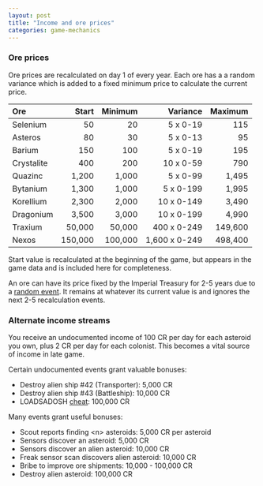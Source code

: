 ```yaml
---
layout: post
title: "Income and ore prices"
categories: game-mechanics
---
```


### Ore prices

Ore prices are recalculated on day 1 of every year. Each ore has a a random
variance which is added to a fixed minimum price to calculate the current price.

| Ore        | Start   | Minimum |  Variance     | Maximum |
|:-----------|--------:|--------:|--------------:|--------:|
| Selenium   |      50 |      20 |     5 x  0-19 |     115 |
| Asteros    |      80 |      30 |     5 x  0-13 |      95 |
| Barium     |     150 |     100 |     5 x  0-19 |     195 |
| Crystalite |     400 |     200 |    10 x  0-59 |     790 |
| Quazinc    |   1,200 |   1,000 |     5 x  0-99 |   1,495 |
| Bytanium   |   1,300 |   1,000 |     5 x 0-199 |   1,995 |
| Korellium  |   2,300 |   2,000 |    10 x 0-149 |   3,490 |
| Dragonium  |   3,500 |   3,000 |    10 x 0-199 |   4,990 |
| Traxium    |  50,000 |  50,000 |   400 x 0-249 | 149,600 |
| Nexos      | 150,000 | 100,000 | 1,600 x 0-249 | 498,400 |

Start value is recalculated at the beginning of the game, but appears in the
game data and is included here for completeness.

An ore can have its price fixed by the Imperial Treasury for 2-5 years due to a
[random event](random-events.html). It remains at whatever its current value is
and ignores the next 2-5 recalculation events.

### Alternate income streams

You receive an undocumented income of 100 CR per day for each
asteroid you own, plus 2 CR per day for each colonist. This becomes a
vital source of income in late game.

Certain undocumented events grant valuable bonuses:

- Destroy alien ship #42 (Transporter): 5,000 CR
- Destroy alien ship #43 (Battleship): 10,000 CR
- LOADSADOSH [cheat](../game-mechanics/cheats.html): 100,000 CR

Many events grant useful bonuses:

- Scout reports finding &lt;n&gt; asteroids: 5,000 CR per asteroid
- Sensors discover an asteroid: 5,000 CR
- Sensors discover an alien asteroid: 10,000 CR
- Freak sensor scan discovers alien asteroid: 10,000 CR
- Bribe to improve ore shipments: 10,000 - 100,000 CR
- Destroy alien asteroid: 100,000 CR
